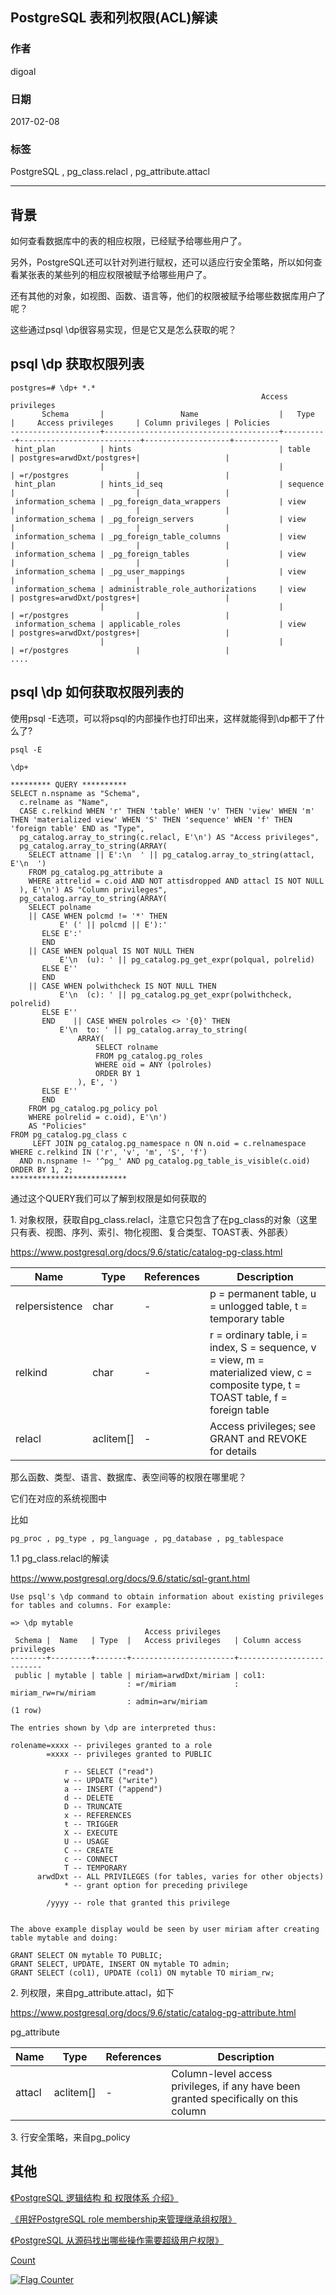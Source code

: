 ## PostgreSQL 表和列权限(ACL)解读     
          
### 作者          
digoal            
                      
### 日期                    
2017-02-08          
                    
### 标签          
PostgreSQL , pg_class.relacl , pg_attribute.attacl         
                  
----          
                  
## 背景         
如何查看数据库中的表的相应权限，已经赋予给哪些用户了。  
  
另外，PostgreSQL还可以针对列进行赋权，还可以适应行安全策略，所以如何查看某张表的某些列的相应权限被赋予给哪些用户了。  
  
还有其他的对象，如视图、函数、语言等，他们的权限被赋予给哪些数据库用户了呢？  
  
这些通过psql \dp很容易实现，但是它又是怎么获取的呢？  
  
## psql \dp 获取权限列表  
  
```  
postgres=# \dp+ *.*  
                                                        Access privileges  
       Schema       |                 Name                  |   Type   |     Access privileges     | Column privileges | Policies   
--------------------+---------------------------------------+----------+---------------------------+-------------------+----------  
 hint_plan          | hints                                 | table    | postgres=arwdDxt/postgres+|                   |   
                    |                                       |          | =r/postgres               |                   |   
 hint_plan          | hints_id_seq                          | sequence |                           |                   |   
 information_schema | _pg_foreign_data_wrappers             | view     |                           |                   |   
 information_schema | _pg_foreign_servers                   | view     |                           |                   |   
 information_schema | _pg_foreign_table_columns             | view     |                           |                   |   
 information_schema | _pg_foreign_tables                    | view     |                           |                   |   
 information_schema | _pg_user_mappings                     | view     |                           |                   |   
 information_schema | administrable_role_authorizations     | view     | postgres=arwdDxt/postgres+|                   |   
                    |                                       |          | =r/postgres               |                   |   
 information_schema | applicable_roles                      | view     | postgres=arwdDxt/postgres+|                   |   
                    |                                       |          | =r/postgres               |                   |   
....  
```  
  
## psql \dp 如何获取权限列表的  
使用psql -E选项，可以将psql的内部操作也打印出来，这样就能得到\dp都干了什么了?  
  
```  
psql -E  
  
\dp+  
  
********* QUERY **********  
SELECT n.nspname as "Schema",  
  c.relname as "Name",  
  CASE c.relkind WHEN 'r' THEN 'table' WHEN 'v' THEN 'view' WHEN 'm' THEN 'materialized view' WHEN 'S' THEN 'sequence' WHEN 'f' THEN 'foreign table' END as "Type",  
  pg_catalog.array_to_string(c.relacl, E'\n') AS "Access privileges",  
  pg_catalog.array_to_string(ARRAY(  
    SELECT attname || E':\n  ' || pg_catalog.array_to_string(attacl, E'\n  ')  
    FROM pg_catalog.pg_attribute a  
    WHERE attrelid = c.oid AND NOT attisdropped AND attacl IS NOT NULL  
  ), E'\n') AS "Column privileges",  
  pg_catalog.array_to_string(ARRAY(  
    SELECT polname  
    || CASE WHEN polcmd != '*' THEN  
           E' (' || polcmd || E'):'  
       ELSE E':'   
       END  
    || CASE WHEN polqual IS NOT NULL THEN  
           E'\n  (u): ' || pg_catalog.pg_get_expr(polqual, polrelid)  
       ELSE E''  
       END  
    || CASE WHEN polwithcheck IS NOT NULL THEN  
           E'\n  (c): ' || pg_catalog.pg_get_expr(polwithcheck, polrelid)  
       ELSE E''  
       END    || CASE WHEN polroles <> '{0}' THEN  
           E'\n  to: ' || pg_catalog.array_to_string(  
               ARRAY(  
                   SELECT rolname  
                   FROM pg_catalog.pg_roles  
                   WHERE oid = ANY (polroles)  
                   ORDER BY 1  
               ), E', ')  
       ELSE E''  
       END  
    FROM pg_catalog.pg_policy pol  
    WHERE polrelid = c.oid), E'\n')  
    AS "Policies"  
FROM pg_catalog.pg_class c  
     LEFT JOIN pg_catalog.pg_namespace n ON n.oid = c.relnamespace  
WHERE c.relkind IN ('r', 'v', 'm', 'S', 'f')  
  AND n.nspname !~ '^pg_' AND pg_catalog.pg_table_is_visible(c.oid)  
ORDER BY 1, 2;  
**************************  
```  
  
通过这个QUERY我们可以了解到权限是如何获取的  
  
1\. 对象权限，获取自pg_class.relacl，注意它只包含了在pg_class的对象（这里只有表、视图、序列、索引、物化视图、复合类型、TOAST表、外部表）     
  
https://www.postgresql.org/docs/9.6/static/catalog-pg-class.html  
  
Name|	Type|	References|	Description  
---|---|---|---  
relpersistence|	char|-|	 	p = permanent table, u = unlogged table, t = temporary table  
relkind|	char|-|	 	r = ordinary table, i = index, S = sequence, v = view, m = materialized view, c = composite type, t = TOAST table, f = foreign table  
relacl|	aclitem[]|-|	 	Access privileges; see GRANT and REVOKE for details  
  
那么函数、类型、语言、数据库、表空间等的权限在哪里呢？  
  
它们在对应的系统视图中  
  
比如  
  
```  
pg_proc , pg_type , pg_language , pg_database , pg_tablespace    
```  
  
1\.1 pg_class.relacl的解读  
  
https://www.postgresql.org/docs/9.6/static/sql-grant.html  
  
```  
Use psql's \dp command to obtain information about existing privileges for tables and columns. For example:  
  
=> \dp mytable  
                              Access privileges  
 Schema |  Name   | Type  |   Access privileges   | Column access privileges   
--------+---------+-------+-----------------------+--------------------------  
 public | mytable | table | miriam=arwdDxt/miriam | col1:  
                          : =r/miriam             :   miriam_rw=rw/miriam  
                          : admin=arw/miriam          
(1 row)  
  
The entries shown by \dp are interpreted thus:  
  
rolename=xxxx -- privileges granted to a role  
        =xxxx -- privileges granted to PUBLIC  
  
            r -- SELECT ("read")  
            w -- UPDATE ("write")  
            a -- INSERT ("append")  
            d -- DELETE  
            D -- TRUNCATE  
            x -- REFERENCES  
            t -- TRIGGER  
            X -- EXECUTE  
            U -- USAGE  
            C -- CREATE  
            c -- CONNECT  
            T -- TEMPORARY  
      arwdDxt -- ALL PRIVILEGES (for tables, varies for other objects)  
            * -- grant option for preceding privilege  
  
        /yyyy -- role that granted this privilege  
  
  
The above example display would be seen by user miriam after creating table mytable and doing:  
  
GRANT SELECT ON mytable TO PUBLIC;  
GRANT SELECT, UPDATE, INSERT ON mytable TO admin;  
GRANT SELECT (col1), UPDATE (col1) ON mytable TO miriam_rw;  
```  
  
2\. 列权限，来自pg_attribute.attacl，如下  
  
https://www.postgresql.org/docs/9.6/static/catalog-pg-attribute.html  
  
pg_attribute  
  
Name|	Type|	References|	Description  
---|---|---|---  
attacl|	aclitem[]|-|	 	Column-level access privileges, if any have been granted specifically on this column  
  
3\. 行安全策略，来自pg_policy  
    
## 其他  
[《PostgreSQL 逻辑结构 和 权限体系 介绍》](../201605/20160510_01.md)  
  
[《用好PostgreSQL role membership来管理继承组权限》](../201611/20161114_02.md)  
  
[《PostgreSQL 从源码找出哪些操作需要超级用户权限》](../201612/20161207_01.md)  
       
[Count](http://info.flagcounter.com/h9V1)                                                                                    
             
  
<a rel="nofollow" href="http://info.flagcounter.com/h9V1"  ><img src="http://s03.flagcounter.com/count/h9V1/bg_FFFFFF/txt_000000/border_CCCCCC/columns_2/maxflags_12/viewers_0/labels_0/pageviews_0/flags_0/"  alt="Flag Counter"  border="0"  ></a>  
  
